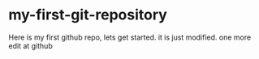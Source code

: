 # my-first-git-repository
Here is my first github repo, lets get started.
it is just modified. one more edit at github
